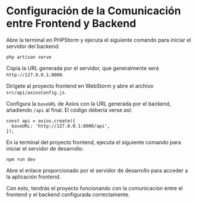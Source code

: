 # Configuración de la Comunicación entre Frontend y Backend

<procedure title="Configurar la Comunicación entre Frontend y Backend" id="configurar-comunicacion-frontend-backend">
<step>
    <p>Abre la terminal en PHPStorm y ejecuta el siguiente comando para iniciar el servidor del backend:</p>
    <pre><code class="language-bash">php artisan serve</code></pre>
    <p>Copia la URL generada por el servidor, que generalmente será <code>http://127.0.0.1:8000</code>.</p>
</step>
<step>
    <p>Dirígete al proyecto frontend en WebStorm y abre el archivo <code>src/api/axiosConfig.js</code>.</p>
</step>
<step>
    <p>Configura la <code>baseURL</code> de Axios con la URL generada por el backend, añadiendo <code>/api</code> al final. El código debería verse así:</p>
    <pre><code class="language-javascript">const api = axios.create({
  baseURL: 'http://127.0.0.1:8000/api',
});</code></pre>
</step>
<step>
    <p>En la terminal del proyecto frontend, ejecuta el siguiente comando para iniciar el servidor de desarrollo:</p>
    <pre><code class="language-bash">npm run dev</code></pre>
    <p>Abre el enlace proporcionado por el servidor de desarrollo para acceder a la aplicación frontend.</p>
</step>
<step>
    <p>Con esto, tendrás el proyecto funcionando con la comunicación entre el frontend y el backend configurada correctamente.</p>
</step>
</procedure>
